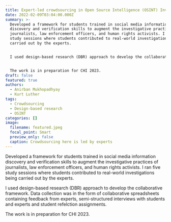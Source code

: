 ```yaml
---
title: Expert-led crowdsourcing in Open Source Intelligence (OSINT) Investigations
date: 2022-02-09T03:04:00.000Z
summary: >-
  Developed a framework for students trained in social media information
  discovery and verification skills to augment the investigative practices of
  journalists, law enforcement officers, and human rights activists. I ran five
  study sessions where students contributed to real-world investigations being
  carried out by the experts.


  I used design-based research (DBR) approach to develop the collaborative framework. Data collection was in the form of collaborative spreadsheets containing feedback from experts, semi-structured interviews with students and experts and student refelction assignments. 


  The work is in preparation for CHI 2023.
draft: false
featured: true
authors:
  - Anirban Mukhopadhyay
  - Kurt Luther
tags:
  - Crowdsourcing
  - Design-based research
  - OSINT
categories: []
image:
  filename: featured.jpeg
  focal_point: Smart
  preview_only: false
  caption: Crowdsourcing here is led by experts
---
```

Developed a framework for students trained in social media information discovery and verification skills to augment the investigative practices of journalists, law enforcement officers, and human rights activists. I ran five study sessions where students contributed to real-world investigations being carried out by the experts.

I used design-based research (DBR) approach to develop the collaborative framework. Data collection was in the form of collaborative spreadsheets containing feedback from experts, semi-structured interviews with students and experts and student refelction assignments. 

The work is in preparation for CHI 2023.